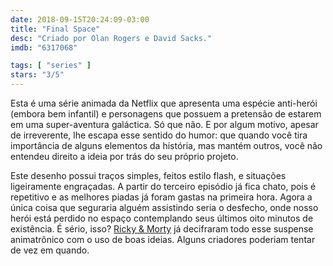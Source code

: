 ```yaml
---
date: 2018-09-15T20:24:09-03:00
title: "Final Space"
desc: "Criado por Olan Rogers e David Sacks."
imdb: "6317068"

tags: [ "series" ]
stars: "3/5"
---
```

Esta é uma série animada da Netflix que apresenta uma espécie anti-herói (embora bem infantil) e personagens que possuem a pretensão de estarem em uma super-aventura galáctica. Só que não. E por algum motivo, apesar de irreverente, lhe escapa esse sentido do humor: que quando você tira importância de alguns elementos da história, mas mantém outros, você não entendeu direito a ideia por trás do seu próprio projeto.

Este desenho possui traços simples, feitos estilo flash, e situações ligeiramente engraçadas. A partir do terceiro episódio já fica chato, pois é repetitivo e as melhores piadas já foram gastas na primeira hora. Agora a única coisa que seguraria alguém assistindo seria o desfecho, onde nosso herói está perdido no espaço contemplando seus últimos oito minutos de existência. É sério, isso? [Ricky & Morty](/series/rick-and-morty-primeira-temporada) já decifraram todo esse suspense animatrônico com o uso de boas ideias. Alguns criadores poderiam tentar de vez em quando.
